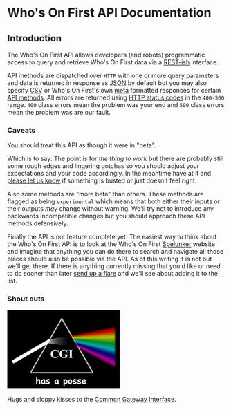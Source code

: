 # Who's On First API Documentation

<a name="intro"></a>
## Introduction

The Who's On First API allows developers (and robots) programmatic access to query and retrieve Who's On First data via a [REST-ish](#cgi) interface.

API methods are dispatched over `HTTP` with one or more query parameters and data is returned in response as [JSON](formats.md#json) by default but you may also specify [CSV](formats.md#csv) or Who's On First's own [meta](formats.md#meta) formatted responses for certain [API methods](methods.md). All errors are returned using [HTTP status codes](errors.md) in the `400-500` range. `400` class errors mean the problem was your end and `500` class errors mean the problem was are our fault.

<a name="caveats"></a>
### Caveats

You should treat this API as though it were in "beta".

Which is to say: The point is for _the thing to work_ but there are probably still some rough edges and lingering gotchas so you should adjust your expectations and your code accordingly. In the meantime have at it and [please let us know](https://twitter.co/alloftheplaces) if something is busted or just doesn't feel right.

Also some methods are "more beta" than others. These methods are flagged as being `experimental` which means that both either their inputs or their outputs _may_ change without warning. We'll try not to introduce any backwards incompatible changes but you should approach these API methods defensively.

Finally the API is not feature complete yet. The easiest way to think about the Who's On First API is to look at the Who's On First [Spelunker]() website and imagine that anything you can do there to search and navigate all those places should also be possible via the API. As of this writing it is not but we'll get there. If there is anything currently missing that you'd like or need to do sooner than later [send up a flare](https://twitter.co/alloftheplaces) and we'll see about adding it to the list.

### Shout outs

<a name="cgi"></a>
![CGI has a posse](prism.gif)

Hugs and sloppy kisses to the [Common Gateway Interface](https://en.wikipedia.org/wiki/Common_Gateway_Interface).